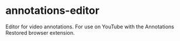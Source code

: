 # annotations-editor
Editor for video annotations. For use on YouTube with the Annotations Restored browser extension.

